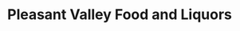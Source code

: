 ---
title: "Pleasant Valley Food and Liquors"
url: /west-orange/pleasant-valley-food-and-liquors/
shop: alcohol
---
